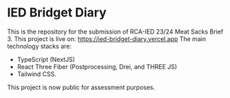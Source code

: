 # IED Bridget Diary
This is the repository for the submission of RCA-IED 23/24 Meat Sacks Brief 3. This project is live on: https://ied-bridget-diary.vercel.app The main technology stacks are:
- TypeScript (NextJS)
- React Three Fiber (Postprocessing, Drei, and THREE JS)
- Tailwind CSS.

This project is now public for assessment purposes. 
